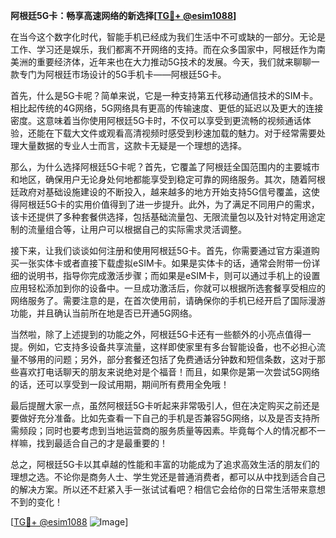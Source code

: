 **阿根廷5G卡：畅享高速网络的新选择[[TG💪+ @esim1088](https://t.me/s/esim1088)]**

在当今这个数字化时代，智能手机已经成为我们生活中不可或缺的一部分。无论是工作、学习还是娱乐，我们都离不开网络的支持。而在众多国家中，阿根廷作为南美洲的重要经济体，近年来也在大力推动5G技术的发展。今天，我们就来聊聊一款专门为阿根廷市场设计的5G手机卡——阿根廷5G卡。

首先，什么是5G卡呢？简单来说，它是一种支持第五代移动通信技术的SIM卡。相比起传统的4G网络，5G网络具有更高的传输速度、更低的延迟以及更大的连接密度。这意味着当你使用阿根廷5G卡时，不仅可以享受到更流畅的视频通话体验，还能在下载大文件或观看高清视频时感受到秒速加载的魅力。对于经常需要处理大量数据的专业人士而言，这款卡无疑是一个理想的选择。

那么，为什么选择阿根廷5G卡呢？首先，它覆盖了阿根廷全国范围内的主要城市和地区，确保用户无论身处何地都能享受到稳定可靠的网络服务。其次，随着阿根廷政府对基础设施建设的不断投入，越来越多的地方开始支持5G信号覆盖，这使得阿根廷5G卡的实用价值得到了进一步提升。此外，为了满足不同用户的需求，该卡还提供了多种套餐供选择，包括基础流量包、无限流量包以及针对特定用途定制的流量组合等，让用户可以根据自己的实际需求灵活调整。

接下来，让我们谈谈如何注册和使用阿根廷5G卡。首先，你需要通过官方渠道购买一张实体卡或者直接下载虚拟eSIM卡。如果是实体卡的话，通常会附带一份详细的说明书，指导你完成激活步骤；而如果是eSIM卡，则可以通过手机上的设置应用轻松添加到你的设备中。一旦成功激活后，你就可以根据所选套餐享受相应的网络服务了。需要注意的是，在首次使用前，请确保你的手机已经开启了国际漫游功能，并且确认当前所在地是否已开通5G网络。

当然啦，除了上述提到的功能之外，阿根廷5G卡还有一些额外的小亮点值得一提。例如，它支持多设备共享流量，这样即使家里有多台智能设备，也不必担心流量不够用的问题；另外，部分套餐还包括了免费通话分钟数和短信条数，这对于那些喜欢打电话聊天的朋友来说绝对是个福音！而且，如果你是第一次尝试5G网络的话，还可以享受到一段试用期，期间所有费用全免哦！

最后提醒大家一点，虽然阿根廷5G卡听起来非常吸引人，但在决定购买之前还是要做好充分准备。比如先查看一下自己的手机是否兼容5G网络，以及是否支持所需频段；同时也要考虑到当地运营商的服务质量等因素。毕竟每个人的情况都不一样嘛，找到最适合自己的才是最重要的！

总之，阿根廷5G卡以其卓越的性能和丰富的功能成为了追求高效生活的朋友们的理想之选。不论你是商务人士、学生党还是普通消费者，都可以从中找到适合自己的解决方案。所以还不赶紧入手一张试试看吧？相信它会给你的日常生活带来意想不到的变化！

[[TG💪+ @esim1088](https://t.me/s/esim1088) ![Image](https://i.postimg.cc/4NQfJmqS/Snipaste-2025-05-13-00-14-12.png)]